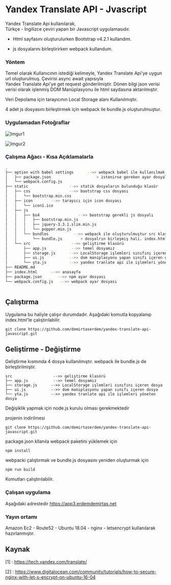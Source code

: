 # Yandex Translate API - Jvascript 

Yandex Translate Api kullanılarak,  
Türkçe - İngilizce çeviri yapan bir Javascript uygulamasıdır. 


- Html sayfasını oluşturulurken Bootstrap v4.2.1 kullandım.

- js dosyalarını birleştirirken webpack kullandum.

### Yöntem
Temel olarak Kullanıcının istediği kelimeyle, Yandex Translate Api'ye
uygun url oluşturulmuş. Çevirisi async await yapısıyla   
Yandex Translate Api'ye get request gönderilmiştir.
Dönen bilgi json verisi verisi olarak işlenmiş DOM Manüplasyonu ile 
html saydasına aktarılmıştır.

Veri Depolama için tarayıcının Local Storage alanı Kullanılmıştır.

4 adet js dosyasını birleştirmek için webpack ile bundle.js oluşturulmuştur.

### Uygulamadan Fotoğraflar

![Imgur1](https://i.imgur.com/9iP6DTU.png?1)


![Imgur2](https://i.imgur.com/tkYgvpd.png?1)

### Çalışma Ağacı - Kısa Açıklamalarla

```bash
.
├── option with babel settings      -->> webpack babel ile kullanılmak
│   ├── package.json                    > istenirse gereken ayar dosyaları
│   └── webpack.config.js
├── static                  -->> statik dosyaların bulunduğu klasör
│   ├── css                 -->> bootstrap css dosyası
│   │   └── bootstrap.min.css
│   ├── icon        -->> tarayıcı için icon dosyası
│   │   └── icon1.ico
│   ├── js
│   │   ├── bs4                 -->> bootstrap gerekli js dosyalı
│   │   │   ├── bootstrap.min.js
│   │   │   ├── jquery-3.3.1.slim.min.js
│   │   │   └── popper.min.js
│   │   └── bundles           -->> webpack ile oluşturulmuştur src klasöründeki  
│   │       └── bundle.js        > dosyalrın birleşmiş hali. index.htmle eklenen
│   └── src                  -->> geliştirme klasörü
│       ├── app.js           -->> temel dosyamız
│       ├── storage.js      -->> LocalStorage işlemleri sınıfını içeren dosya
│       ├── ui.js           -->> dom maniplasyonu yapan sınıfı içeren dosya
│       └── yta.js          -->> yandex tranlate api ile işlemleri yöneten dosya
├── README.md
├── index.html      -->> anasayfa
├── package.json       -->> npm ayar dosyası
└── webpack.config.js   -->> webpack ayar dosyası



```

## Çalıştırma
Uygulama bu haliyle çalışır durumdadır. Aşağıdaki komutla kopyalanıp
index.html'le çalıştırılabilir.

```
git clone https://github.com/demirtaserdem/yandex-translate-api-javascript.git 
```

## Geliştirme - Değiştirme
Geliştirme kısmında 4 dosya kullanılmıştır. webpack ile bundle.js de birleştirilmiştir.
```
src                  -->> geliştirme klasörü
├── app.js           -->> temel dosyamız
├── storage.js      -->> LocalStorage işlemleri sınıfını içeren dosya
├── ui.js           -->> dom maniplasyonu yapan sınıfı içeren dosya
└── yta.js          -->> yandex tranlate api ile işlemleri yöneten dosya
```

Değişiklik yapmak için node.js kurulu olması gerekmektedir

projenin indirilmesi
```
git clone https://github.com/demirtaserdem/yandex-translate-api-javascript.git 
```
package.json kllanıla webpack paketini yüklemek için
```
npm install
```  
webpacki çalıştırmak ve bundle.js dosyasını yeniden oluşturmak için 
```
npm run build
```
Komutları çalıştırılabilir.

### Çalışan uygulama
Aşağıdaki adrestedir
https://app3.erdemdemirtas.net 

### Yayın  ortamı
Amazon Ec2 - Route52 - Ubuntu 18.04 - nginx - letsencrypt kullanılarak hazırlanmıştır.

## Kaynak
[1] : https://tech.yandex.com/translate/

[2] : https://www.digitalocean.com/community/tutorials/how-to-secure-nginx-with-let-s-encrypt-on-ubuntu-16-04

